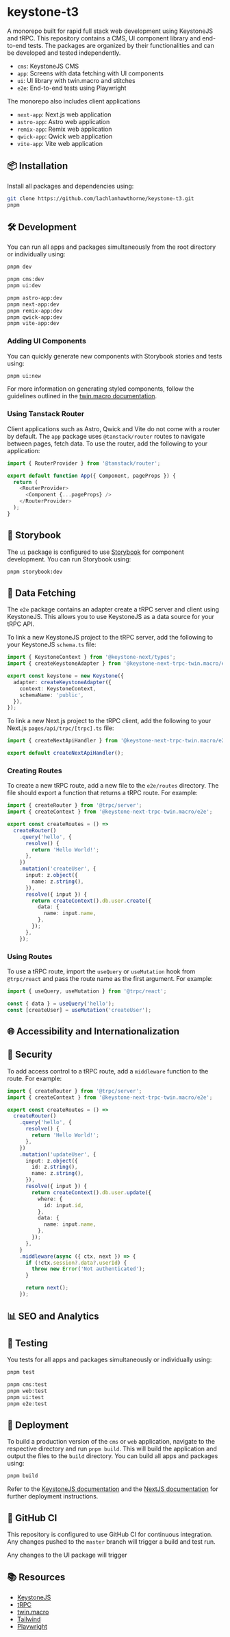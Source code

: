 # keystone-t3

A monorepo built for rapid full stack web development using KeystoneJS and tRPC. This repository contains a CMS, UI component library and end-to-end tests. The packages are organized by their functionalities and can be developed and tested independently.

- `cms`: KeystoneJS CMS
- `app`: Screens with data fetching with UI components
- `ui`: UI library with twin.macro and stitches
- `e2e`: End-to-end tests using Playwright

The monorepo also includes client applications
- `next-app`: Next.js web application
- `astro-app`: Astro web application
- `remix-app`: Remix web application
- `qwick-app`: Qwick web application
- `vite-app`: Vite web application

## 📦 Installation

Install all packages and dependencies using:

```bash
git clone https://github.com/lachlanhawthorne/keystone-t3.git
pnpm
```

## 🛠 Development

You can run all apps and packages simultaneously from the root directory or individually using:

```bash
pnpm dev
```
```bash
pnpm cms:dev
pnpm ui:dev

pnpm astro-app:dev
pnpm next-app:dev
pnpm remix-app:dev
pnpm qwick-app:dev
pnpm vite-app:dev
```

### Adding UI Components

You can quickly generate new components with Storybook stories and tests using: 

```bash
pnpm ui:new
```

For more information on generating styled components, follow the guidelines outlined in the [twin.macro documentation](https://github.com/ben-rogerson/twin.macro#styled-components).

### Using Tanstack Router

Client applications such as Astro, Qwick and Vite do not come with a router by default. The `app` package uses `@tanstack/router` routes to navigate between pages, fetch data. To use the router, add the following to your application:

```typescript
import { RouterProvider } from '@tanstack/router';

export default function App({ Component, pageProps }) {
  return (
    <RouterProvider>
      <Component {...pageProps} />
    </RouterProvider>
  );
}
```

## 📖 Storybook

The `ui` package is configured to use [Storybook](https://storybook.js.org/) for component development. You can run Storybook using:

```bash
pnpm storybook:dev
```

## 📡 Data Fetching

The `e2e` package contains an adapter create a tRPC server and client using KeystoneJS. This allows you to use KeystoneJS as a data source for your tRPC API.

To link a new KeystoneJS project to the tRPC server, add the following to your KeystoneJS `schema.ts` file:

```typescript
import { KeystoneContext } from '@keystone-next/types';
import { createKeystoneAdapter } from '@keystone-next-trpc-twin.macro/e2e';

export const keystone = new Keystone({
  adapter: createKeystoneAdapter({
    context: KeystoneContext,
    schemaName: 'public',
  }),
});
```

To link a new Next.js project to the tRPC client, add the following to your Next.js `pages/api/trpc/[trpc].ts` file:

```typescript
import { createNextApiHandler } from '@keystone-next-trpc-twin.macro/e2e';

export default createNextApiHandler();
```

### Creating Routes

To create a new tRPC route, add a new file to the `e2e/routes` directory. The file should export a function that returns a tRPC route. For example:

```typescript
import { createRouter } from '@trpc/server';
import { createContext } from '@keystone-next-trpc-twin.macro/e2e';

export const createRoutes = () =>
  createRouter()
    .query('hello', {
      resolve() {
        return 'Hello World!';
      },
    })
    .mutation('createUser', {
      input: z.object({
        name: z.string(),
      }),
      resolve({ input }) {
        return createContext().db.user.create({
          data: {
            name: input.name,
          },
        });
      },
    });
```

### Using Routes

To use a tRPC route, import the `useQuery` or `useMutation` hook from `@trpc/react` and pass the route name as the first argument. For example:

```typescript
import { useQuery, useMutation } from '@trpc/react';

const { data } = useQuery('hello');
const [createUser] = useMutation('createUser');
```


## 🌐 Accessibility and Internationalization

## 🔐 Security

To add access control to a tRPC route, add a `middleware` function to the route. For example:

```typescript
import { createRouter } from '@trpc/server';
import { createContext } from '@keystone-next-trpc-twin.macro/e2e';

export const createRoutes = () =>
  createRouter()
    .query('hello', {
      resolve() {
        return 'Hello World!';
      },
    })
    .mutation('updateUser', {
      input: z.object({
        id: z.string(),
        name: z.string(),
      }),
      resolve({ input }) {
        return createContext().db.user.update({
          where: {
            id: input.id,
          },
          data: {
            name: input.name,
          },
        });
      },
    }
    .middleware(async ({ ctx, next }) => {
      if (!ctx.session?.data?.userId) {
        throw new Error('Not authenticated');
      }

      return next();
    });
```

## 📊 SEO and Analytics

## 🧪 Testing
You tests for all apps and packages  simultaneously or individually using:

```bash
pnpm test
```
```bash
pnpm cms:test
pnpm web:test
pnpm ui:test
pnpm e2e:test
```

## 🚀 Deployment

To build a production version of the `cms` or `web` application, navigate to the respective directory and run `pnpm build`. This will build the application and output the files to the `build` directory. You can build all apps and packages using:

```bash
pnpm build
```

Refer to the [KeystoneJS documentation](https://www.keystonejs.com/guides/deployment) and the [NextJS documentation](https://nextjs.org/docs/deployment) for further deployment instructions.

## 🚦 GitHub CI

This repository is configured to use GitHub CI for continuous integration. Any changes pushed to the `master` branch will trigger a build and test run.

Any changes to the UI package will trigger 

## 📚 Resources
* [KeystoneJS](https://www.keystonejs.com/)
* [tRPC](https://github.com/trpc/trpc)
* [twin.macro](https://github.com/ben-rogerson/twin.macro)
* [Tailwind](https://tailwindcss.com/)
* [Playwright](https://github.com/microsoft/playwright)

